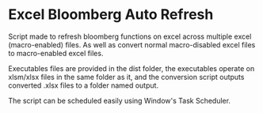 # Excel Bloomberg Auto Refresh

Script made to refresh bloomberg functions on excel across multiple excel (macro-enabled) files.
As well as convert normal macro-disabled excel files to macro-enabled excel files.

Executables files are provided in the dist folder, the executables operate on xlsm/xlsx files in the same folder as it, and the conversion script outputs converted .xlsx files to a folder named output.

The script can be scheduled easily using Window's Task Scheduler.